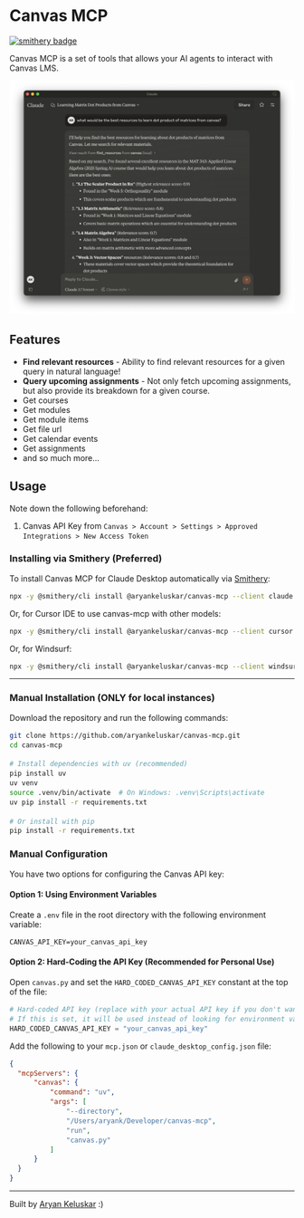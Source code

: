# Canvas MCP

[![smithery badge](https://smithery.ai/badge/@aryankeluskar/canvas-mcp)](https://smithery.ai/server/@aryankeluskar/canvas-mcp)

Canvas MCP is a set of tools that allows your AI agents to interact with Canvas LMS.

![example](assets/example.png)

## Features

- **Find relevant resources** - Ability to find relevant resources for a given query in natural language!
- **Query upcoming assignments** - Not only fetch upcoming assignments, but also provide its breakdown for a given course.
- Get courses
- Get modules
- Get module items
- Get file url
- Get calendar events
- Get assignments
- and so much more... 

## Usage

Note down the following beforehand:
1. Canvas API Key from `Canvas > Account > Settings > Approved Integrations > New Access Token`

### Installing via Smithery (**Preferred**)

To install Canvas MCP for Claude Desktop automatically via [Smithery](https://smithery.ai/server/@aryankeluskar/canvas-mcp):

```bash
npx -y @smithery/cli install @aryankeluskar/canvas-mcp --client claude
```

Or, for Cursor IDE to use canvas-mcp with other models:

```bash
npx -y @smithery/cli install @aryankeluskar/canvas-mcp --client cursor
```

Or, for Windsurf:

```bash
npx -y @smithery/cli install @aryankeluskar/canvas-mcp --client windsurf
```

---


### Manual Installation (ONLY for local instances)

Download the repository and run the following commands:

```bash
git clone https://github.com/aryankeluskar/canvas-mcp.git
cd canvas-mcp

# Install dependencies with uv (recommended)
pip install uv
uv venv
source .venv/bin/activate  # On Windows: .venv\Scripts\activate
uv pip install -r requirements.txt

# Or install with pip
pip install -r requirements.txt
```

### Manual Configuration

You have two options for configuring the Canvas API key:

#### Option 1: Using Environment Variables

Create a `.env` file in the root directory with the following environment variable:

```
CANVAS_API_KEY=your_canvas_api_key
```

#### Option 2: Hard-Coding the API Key (Recommended for Personal Use)

Open `canvas.py` and set the `HARD_CODED_CANVAS_API_KEY` constant at the top of the file:

```python
# Hard-coded API key (replace with your actual API key if you don't want to use environment variables)
# If this is set, it will be used instead of looking for environment variables
HARD_CODED_CANVAS_API_KEY = "your_canvas_api_key"
```

Add the following to your `mcp.json` or `claude_desktop_config.json` file:

```json
{
  "mcpServers": {
      "canvas": {
          "command": "uv",
          "args": [
              "--directory",
              "/Users/aryank/Developer/canvas-mcp",
              "run",
              "canvas.py"
          ]
      }
  }
}
```

---

Built by [Aryan Keluskar](https://aryankeluskar.com) :)
